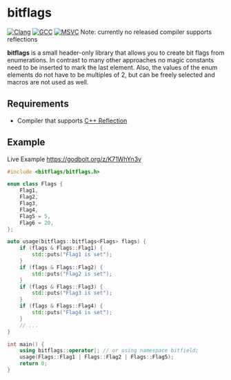 # bitflags

[![Clang](https://github.com/MichaelMiller-/bitflags/actions/workflows/clang.yml/badge.svg)](https://github.com/MichaelMiller-/bitflags/actions/workflows/clang.yml) [![GCC](https://github.com/MichaelMiller-/bitflags/actions/workflows/gcc.yml/badge.svg)](https://github.com/MichaelMiller-/bitflags/actions/workflows/gcc.yml) [![MSVC](https://github.com/MichaelMiller-/bitflags/actions/workflows/msvc2019.yml/badge.svg)](https://github.com/MichaelMiller-/bitflags/actions/workflows/msvc2019.yml)
Note: currently no released compiler supports reflections

**bitflags** is a small header-only library that allows you to create bit flags from enumerations. In contrast to many other approaches
no magic constants need to be inserted to mark the last element. Also, the values of the enum elements
do not have to be multiples of 2, but can be freely selected and macros are not used as well.

## Requirements
- Compiler that supports [C++ Reflection](https://en.cppreference.com/w/cpp/experimental/reflect)

## Example

Live Example
https://godbolt.org/z/K71WhYn3v

```c++
#include <bitflags/bitflags.h>

enum class Flags {
    Flag1,
    Flag2,
    Flag3,
    Flag4,
    Flag5 = 5,
    Flag6 = 20,
};

auto usage(bitflags::bitflags<Flags> flags) {
    if (flags & Flags::Flag1) {
        std::puts("Flag1 is set");
    }
    if (flags & Flags::Flag2) {
        std::puts("Flag2 is set");
    }
    if (flags & Flags::Flag3) {
        std::puts("Flag3 is set");
    }
    if (flags & Flags::Flag4) {
        std::puts("Flag4 is set");
    }
    // ...
}

int main() {
    using bitflags::operator|; // or using namespace bitfield;
    usage(Flags::Flag1 | Flags::Flag2 | Flags::Flag5);
    return 0;
}
```

